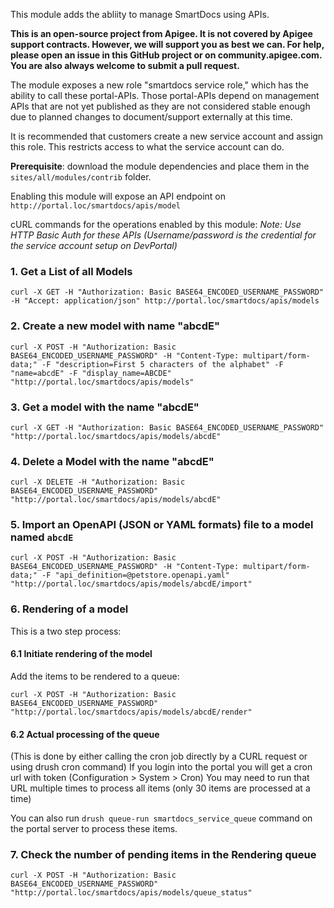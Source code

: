 This module adds the abliity to manage SmartDocs using APIs. 

**This is an open-source project from Apigee. It is not covered by Apigee support contracts. However, we will support you as best we can. For help, please open an issue in this GitHub project or on community.apigee.com. You are also always welcome to submit a pull request.**

The module exposes a new role "smartdocs service role," which has the ability to call these portal-APIs. Those portal-APIs depend on management APIs that are not yet published as they are not considered stable enough due to planned changes to document/support externally at this time.

It is recommended that customers create a new service account and assign this role. This restricts access to what the service account can do.

**Prerequisite**: download the module dependencies and place them in the `sites/all/modules/contrib` folder.

Enabling this module will expose an API endpoint on `http://portal.loc/smartdocs/apis/model`

cURL commands for the operations enabled by this module:
*Note: Use HTTP Basic Auth for these APIs (Username/password is the credential for the service account setup on DevPortal)*

### 1. Get a List of all Models

`curl -X GET -H "Authorization: Basic BASE64_ENCODED_USERNAME_PASSWORD"  -H "Accept: application/json" http://portal.loc/smartdocs/apis/models`

### 2. Create a new model with name "abcdE"

`curl -X POST -H "Authorization: Basic BASE64_ENCODED_USERNAME_PASSWORD" -H "Content-Type: multipart/form-data;" -F "description=First 5 characters of the alphabet" -F "name=abcdE" -F "display_name=ABCDE" "http://portal.loc/smartdocs/apis/models"`

### 3. Get a model with the name "abcdE"

`curl -X GET -H "Authorization: Basic BASE64_ENCODED_USERNAME_PASSWORD" "http://portal.loc/smartdocs/apis/models/abcdE"`

### 4. Delete a Model with the name "abcdE"

`curl -X DELETE -H "Authorization: Basic BASE64_ENCODED_USERNAME_PASSWORD" "http://portal.loc/smartdocs/apis/models/abcdE"`

### 5. Import an OpenAPI (JSON or YAML formats) file to a model named `abcdE`

`curl -X POST -H "Authorization: Basic BASE64_ENCODED_USERNAME_PASSWORD" -H "Content-Type: multipart/form-data;" -F "api_definition=@petstore.openapi.yaml" "http://portal.loc/smartdocs/apis/models/abcdE/import"`

### 6. Rendering of a model

This is a two step process:

#### 6.1 Initiate rendering of the model

Add the items to be rendered to a queue:

`curl -X POST -H "Authorization: Basic BASE64_ENCODED_USERNAME_PASSWORD" "http://portal.loc/smartdocs/apis/models/abcdE/render"`

#### 6.2 Actual processing of the queue 

(This is done by either calling the cron job directly by a CURL request or using drush cron command)
If you login into the portal you will get a cron url with token (Configuration > System > Cron)
You may need to run that URL multiple times to process all items (only 30 items are processed at a time)

You can also run `drush queue-run smartdocs_service_queue` command on the portal server to process these items.

### 7. Check the number of pending items in the Rendering queue

`curl -X POST -H "Authorization: Basic BASE64_ENCODED_USERNAME_PASSWORD" "http://portal.loc/smartdocs/apis/models/queue_status"`
